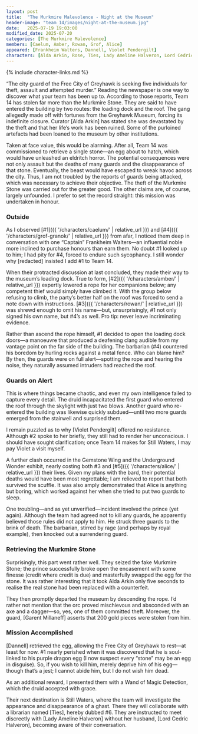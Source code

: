 ```yaml
---
layout: post
title:  "The Murkmire Malevolence - Night at the Museum"
header-image: "team_14/images/night-at-the-museum.jpg"
date:   2025-07-19 19:03:00
modified_date: 2025-07-20
categories: [The Murkmire Malevolence]
members: [Caelum, Amber, Rowan, Grof, Alice]
appeared: [Frankheim Walters, Dannell, Violet Pendergilt]
characters: [Alda Arkin, Rose, Ties, Lady Ameline Halveron, Lord Cedric Halveron]
---
```

{% include character-links.md %}

“The city guard of the Free City of Greyhawk is seeking five individuals for theft, assault and attempted murder.” Reading the newspaper is one way to discover what your team has been up to. According to those reports, Team 14 has stolen far more than the Murkmire Stone. They are said to have entered the building by two routes: the loading dock and the roof. The gang allegedly made off with fortunes from the Greyhawk Museum, forcing its indefinite closure. Curator [Alda Arkin] has stated she was devastated by the theft and that her life’s work has been ruined. Some of the purloined artefacts had been loaned to the museum by other institutions.

Taken at face value, this would be alarming. After all, Team 14 was commissioned to retrieve a single stone—an egg about to hatch, which would have unleashed an eldritch horror. The potential consequences were not only assault but the deaths of many guards and the disappearance of that stone. Eventually, the beast would have escaped to wreak havoc across the city. Thus, I am not troubled by the reports of guards being attacked, which was necessary to achieve their objective. The theft of the Murkmire Stone was carried out for the greater good. The other claims are, of course, largely unfounded. I prefer to set the record straight: this mission was undertaken in honour.

### Outside
As I observed [#1]({{ '/characters/caelum/' | relative_url }}) and [#4]({{ '/characters/grof-granok/' | relative_url }}) from afar, I noticed them deep in conversation with one “Captain” Frankheim Walters—an influential noble more inclined to purchase honours than earn them. No doubt #1 looked up to him; I had pity for #4, forced to endure such sycophancy. I still wonder why [redacted] insisted I add #1 to Team 14.

When their protracted discussion at last concluded, they made their way to the museum’s loading dock. True to form, [#2]({{ '/characters/amber/' | relative_url }}) expertly lowered a rope for her companions below; any competent thief would simply have climbed it. With the group below refusing to climb, the party’s better half on the roof was forced to send a note down with instructions. [#3]({{ '/characters/rowan/' | relative_url }}) was shrewd enough to omit his name—but, unsurprisingly, #1 not only signed his own name, but #4’s as well. Pro tip: never leave incriminating evidence.

Rather than ascend the rope himself, #1 decided to open the loading dock doors—a manoeuvre that produced a deafening clang audible from my vantage point on the far side of the building. The barbarian (#4) countered his boredom by hurling rocks against a metal fence. Who can blame him? By then, the guards were on full alert—spotting the rope and hearing the noise, they naturally assumed intruders had reached the roof.

### Guards on Alert
This is where things became chaotic, and even my own intelligence failed to capture every detail. The druid incapacitated the first guard who entered the roof through the skylight with just two blows. Another guard who re-entered the building was likewise quickly subdued—until two more guards emerged from the stairwell and surprised them.

I remain puzzled as to why [Violet Pendergilt] offered no resistance. Although #2 spoke to her briefly, they still had to render her unconscious. I should have sought clarification; once Team 14 makes for Still Waters, I may pay Violet a visit myself.

A further clash occurred in the Gemstone Wing and the Underground Wonder exhibit, nearly costing both #3 and [#5]({{ '/characters/alice/' | relative_url }}) their lives. Given my plans with the bard, their potential deaths would have been most regrettable; I am relieved to report that both survived the scuffle. It was also amply demonstrated that Alice is anything but boring, which worked against her when she tried to put two guards to sleep.

One troubling—and as yet unverified—incident involved the prince (yet again). Although the team had agreed not to kill any guards, he apparently believed those rules did not apply to him. He struck three guards to the brink of death. The barbarian, stirred by rage (and perhaps by royal example), then knocked out a surrendering guard.
 
### Retrieving the Murkmire Stone
Surprisingly, this part went rather well. They seized the fake Murkmire Stone; the prince successfully broke open the encasement with some finesse (credit where credit is due) and masterfully swapped the egg for the stone. It was rather interesting that it took Alda Arkin only five seconds to realise the real stone had been replaced with a counterfeit.

They then promptly departed the museum by descending the rope. I’d rather not mention that the orc proved mischievous and absconded with an axe and a dagger—so, yes, one of them committed theft. Moreover, the guard, [Garent Millaneff] asserts that 200 gold pieces were stolen from him.

### Mission Accomplished
[Dannell] retrieved the egg, allowing the Free City of Greyhawk to rest—at least for now. #1 nearly perished when it was discovered that he is soul-linked to his purple dragon egg (I now suspect every “stone” may be an egg in disguise). So, if you wish to kill him, merely deprive him of his egg—though that’s a jest; I cannot abide him, but I do not wish him dead.

As an additional reward, I presented them with a Wand of Magic Detection, which the druid accepted with grace.

Their next destination is Still Waters, where the team will investigate the appearance and disappearance of a ghast. There they will collaborate with a librarian named [Ties], hereby dubbed #6. They are instructed to meet discreetly with [Lady Ameline Halveron] without her husband, [Lord Cedric Halveron], becoming aware of their conversation.